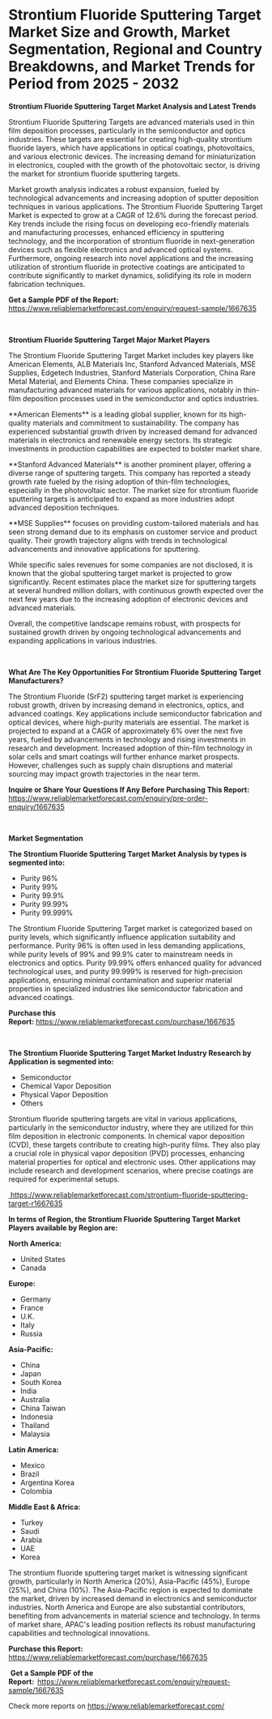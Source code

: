 <p><h1>Strontium Fluoride Sputtering Target Market Size and Growth, Market Segmentation, Regional and Country Breakdowns, and Market Trends for Period from 2025 -  2032</h1></p><p><strong>Strontium Fluoride Sputtering Target Market Analysis and Latest Trends</strong></p>
<p><p>Strontium Fluoride Sputtering Targets are advanced materials used in thin film deposition processes, particularly in the semiconductor and optics industries. These targets are essential for creating high-quality strontium fluoride layers, which have applications in optical coatings, photovoltaics, and various electronic devices. The increasing demand for miniaturization in electronics, coupled with the growth of the photovoltaic sector, is driving the market for strontium fluoride sputtering targets.</p><p>Market growth analysis indicates a robust expansion, fueled by technological advancements and increasing adoption of sputter deposition techniques in various applications. The Strontium Fluoride Sputtering Target Market is expected to grow at a CAGR of 12.6% during the forecast period. Key trends include the rising focus on developing eco-friendly materials and manufacturing processes, enhanced efficiency in sputtering technology, and the incorporation of strontium fluoride in next-generation devices such as flexible electronics and advanced optical systems. Furthermore, ongoing research into novel applications and the increasing utilization of strontium fluoride in protective coatings are anticipated to contribute significantly to market dynamics, solidifying its role in modern fabrication techniques.</p></p>
<p><strong>Get a Sample PDF of the Report:&nbsp;</strong> <a href="https://www.reliablemarketforecast.com/enquiry/request-sample/1667635?utm_campaign=2949&utm_medium=2&utm_source=Github&utm_content=ia&utm_term=08032025&utm_id=strontium-fluoride-sputtering-target">https://www.reliablemarketforecast.com/enquiry/request-sample/1667635</a></p>
<p>&nbsp;</p>
<p><strong>Strontium Fluoride Sputtering Target Major Market Players</strong></p>
<p><p>The Strontium Fluoride Sputtering Target Market includes key players like American Elements, ALB Materials Inc, Stanford Advanced Materials, MSE Supplies, Edgetech Industries, Stanford Materials Corporation, China Rare Metal Material, and Elements China. These companies specialize in manufacturing advanced materials for various applications, notably in thin-film deposition processes used in the semiconductor and optics industries.</p><p>**American Elements** is a leading global supplier, known for its high-quality materials and commitment to sustainability. The company has experienced substantial growth driven by increased demand for advanced materials in electronics and renewable energy sectors. Its strategic investments in production capabilities are expected to bolster market share.</p><p>**Stanford Advanced Materials** is another prominent player, offering a diverse range of sputtering targets. This company has reported a steady growth rate fueled by the rising adoption of thin-film technologies, especially in the photovoltaic sector. The market size for strontium fluoride sputtering targets is anticipated to expand as more industries adopt advanced deposition techniques.</p><p>**MSE Supplies** focuses on providing custom-tailored materials and has seen strong demand due to its emphasis on customer service and product quality. Their growth trajectory aligns with trends in technological advancements and innovative applications for sputtering.</p><p>While specific sales revenues for some companies are not disclosed, it is known that the global sputtering target market is projected to grow significantly. Recent estimates place the market size for sputtering targets at several hundred million dollars, with continuous growth expected over the next few years due to the increasing adoption of electronic devices and advanced materials.</p><p>Overall, the competitive landscape remains robust, with prospects for sustained growth driven by ongoing technological advancements and expanding applications in various industries.</p></p>
<p>&nbsp;</p>
<p><strong>What Are The Key Opportunities For Strontium Fluoride Sputtering Target Manufacturers?</strong></p>
<p><p>The Strontium Fluoride (SrF2) sputtering target market is experiencing robust growth, driven by increasing demand in electronics, optics, and advanced coatings. Key applications include semiconductor fabrication and optical devices, where high-purity materials are essential. The market is projected to expand at a CAGR of approximately 6% over the next five years, fueled by advancements in technology and rising investments in research and development. Increased adoption of thin-film technology in solar cells and smart coatings will further enhance market prospects. However, challenges such as supply chain disruptions and material sourcing may impact growth trajectories in the near term.</p></p>
<p><strong>Inquire or Share Your Questions If Any Before Purchasing This Report:</strong> <a href="https://www.reliablemarketforecast.com/enquiry/pre-order-enquiry/1667635?utm_campaign=2949&utm_medium=2&utm_source=Github&utm_content=ia&utm_term=08032025&utm_id=strontium-fluoride-sputtering-target">https://www.reliablemarketforecast.com/enquiry/pre-order-enquiry/1667635</a></p>
<p>&nbsp;</p>
<p><strong>Market Segmentation</strong></p>
<p><strong>The Strontium Fluoride Sputtering Target Market Analysis by types is segmented into:</strong></p>
<p><ul><li>Purity 96%</li><li>Purity 99%</li><li>Purity 99.9%</li><li>Purity 99.99%</li><li>Purity 99.999%</li></ul></p>
<p><p>The Strontium Fluoride Sputtering Target market is categorized based on purity levels, which significantly influence application suitability and performance. Purity 96% is often used in less demanding applications, while purity levels of 99% and 99.9% cater to mainstream needs in electronics and optics. Purity 99.99% offers enhanced quality for advanced technological uses, and purity 99.999% is reserved for high-precision applications, ensuring minimal contamination and superior material properties in specialized industries like semiconductor fabrication and advanced coatings.</p></p>
<p><strong>Purchase this Report:&nbsp;</strong><a href="https://www.reliablemarketforecast.com/purchase/1667635?utm_campaign=2949&utm_medium=2&utm_source=Github&utm_content=ia&utm_term=08032025&utm_id=strontium-fluoride-sputtering-target">https://www.reliablemarketforecast.com/purchase/1667635</a></p>
<p>&nbsp;</p>
<p><strong>The Strontium Fluoride Sputtering Target Market Industry Research by Application is segmented into:</strong></p>
<p><ul><li>Semiconductor</li><li>Chemical Vapor Deposition</li><li>Physical Vapor Deposition</li><li>Others</li></ul></p>
<p><p>Strontium fluoride sputtering targets are vital in various applications, particularly in the semiconductor industry, where they are utilized for thin film deposition in electronic components. In chemical vapor deposition (CVD), these targets contribute to creating high-purity films. They also play a crucial role in physical vapor deposition (PVD) processes, enhancing material properties for optical and electronic uses. Other applications may include research and development scenarios, where precise coatings are required for experimental setups.</p></p>
<p><a href="https://www.reliablemarketforecast.com/strontium-fluoride-sputtering-target-r1667635?utm_campaign=2949&utm_medium=2&utm_source=Github&utm_content=ia&utm_term=08032025&utm_id=strontium-fluoride-sputtering-target">&nbsp;https://www.reliablemarketforecast.com/strontium-fluoride-sputtering-target-r1667635</a></p>
<p><strong>In terms of Region, the Strontium Fluoride Sputtering Target Market Players available by Region are:</strong></p>
<p>
    <p> <strong> North America: </strong>
        <ul>
            <li>United States</li>
            <li>Canada</li>
        </ul>
        </p> 
    <p> <strong> Europe: </strong>
        <ul>
            <li>Germany</li>
            <li>France</li>
            <li>U.K.</li>
            <li>Italy</li>
            <li>Russia</li>
        </ul>
        </p> 
    <p> <strong> Asia-Pacific: </strong>
        <ul>
            <li>China</li>
            <li>Japan</li>
            <li>South Korea</li>
            <li>India</li>
            <li>Australia</li>
            <li>China Taiwan</li>
            <li>Indonesia</li>
            <li>Thailand</li>
            <li>Malaysia</li>
        </ul>
        </p> 
    <p> <strong> Latin America: </strong>
        <ul>
            <li>Mexico</li>
            <li>Brazil</li>
            <li>Argentina Korea</li>
            <li>Colombia</li>
        </ul>
        </p> 
    <p> <strong> Middle East & Africa: </strong>
        <ul>
            <li>Turkey</li>
            <li>Saudi</li>
            <li>Arabia</li>
            <li>UAE</li>
            <li>Korea</li>
        </ul>
    </p>
    </p>
<p><p>The strontium fluoride sputtering target market is witnessing significant growth, particularly in North America (20%), Asia-Pacific (45%), Europe (25%), and China (10%). The Asia-Pacific region is expected to dominate the market, driven by increased demand in electronics and semiconductor industries. North America and Europe are also substantial contributors, benefiting from advancements in material science and technology. In terms of market share, APAC's leading position reflects its robust manufacturing capabilities and technological innovations.</p></p>
<p><strong>Purchase this Report: </strong><a href="https://www.reliablemarketforecast.com/purchase/1667635?utm_campaign=2949&utm_medium=2&utm_source=Github&utm_content=ia&utm_term=08032025&utm_id=strontium-fluoride-sputtering-target">https://www.reliablemarketforecast.com/purchase/1667635</a></p>
<p>&nbsp;<strong>Get a Sample PDF of the Report:&nbsp;&nbsp;</strong><a href="https://www.reliablemarketforecast.com/enquiry/request-sample/1667635?utm_campaign=2949&utm_medium=2&utm_source=Github&utm_content=ia&utm_term=08032025&utm_id=strontium-fluoride-sputtering-target">https://www.reliablemarketforecast.com/enquiry/request-sample/1667635</a></p>
<p><strong></strong></p>
<p>Check more reports on <a href="https://www.reliablemarketforecast.com/?utm_campaign=2949&utm_medium=2&utm_source=Github&utm_content=ia&utm_term=08032025&utm_id=strontium-fluoride-sputtering-target">https://www.reliablemarketforecast.com/</a></p>